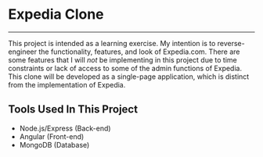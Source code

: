 # Expedia Clone
---
This project is intended as a learning exercise. My intention is to reverse-engineer the functionality, features, and look of Expedia.com. There are some features that I will *not* be implementing in this project due to time constraints or lack of access to some of the admin functions of Expedia. This clone will be developed as a single-page application, which is distinct from the implementation of Expedia.

## Tools Used In This Project
- Node.js/Express (Back-end)
- Angular (Front-end)
- MongoDB (Database)